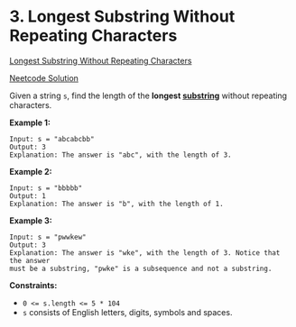 # 3. Longest Substring Without Repeating Characters

[Longest Substring Without Repeating Characters](https://leetcode.com/problems/longest-substring-without-repeating-characters/description/)

[Neetcode Solution](https://www.youtube.com/watch?v=wiGpQwVHdE0&pp=ygU3bmVldGNvZGUgbG9uZ2VzdCBzdWJzdHJpbmcgd2l0aG91dCByZXBlYXRpbmcgY2hhcmFjdGVycw%3D%3D)

Given a string `s`, find the length of the <b>longest
[substring](https://en.wikipedia.org/wiki/Substring)</b> without repeating
characters.

**Example 1:**

```
Input: s = "abcabcbb"
Output: 3
Explanation: The answer is "abc", with the length of 3.
```

**Example 2:**

```
Input: s = "bbbbb"
Output: 1
Explanation: The answer is "b", with the length of 1.
```

**Example 3:**

```
Input: s = "pwwkew"
Output: 3
Explanation: The answer is "wke", with the length of 3. Notice that the answer
must be a substring, "pwke" is a subsequence and not a substring.
```

**Constraints:**

- `0 <= s.length <= 5 * 104`
- `s` consists of English letters, digits, symbols and spaces.
